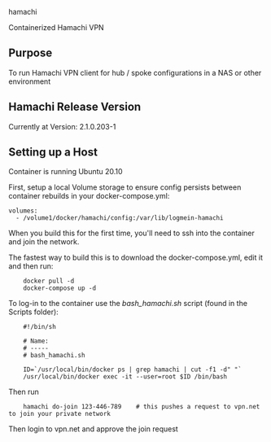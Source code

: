 hamachi

Containerized Hamachi VPN


## Purpose

To run Hamachi VPN client for hub / spoke configurations in a NAS or other environment


## Hamachi Release Version

Currently at Version: 2.1.0.203-1


## Setting up a Host

Container is running Ubuntu 20.10

First, setup a local Volume storage to ensure config persists between container rebuilds in your docker-compose.yml:

    volumes:
      - /volume1/docker/hamachi/config:/var/lib/logmein-hamachi


When you build this for the first time, you'll need to ssh into the container and join the network.

The fastest way to build this is to download the docker-compose.yml, edit it and then run:

		docker pull -d
		docker-compose up -d

To log-in to the container use the *bash_hamachi.sh* script (found in the Scripts folder):

		#!/bin/sh
		
		# Name:
		# -----
		# bash_hamachi.sh
		
		ID=`/usr/local/bin/docker ps | grep hamachi | cut -f1 -d" "`
		/usr/local/bin/docker exec -it --user=root $ID /bin/bash


Then run

		hamachi do-join 123-446-789    # this pushes a request to vpn.net to join your private network

Then login to vpn.net and approve the join request